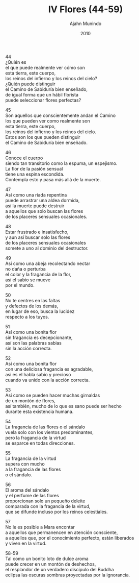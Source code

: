 ﻿---
author: "Ajahn Munindo"
title: "IV Flores (44-59)"
booktitle: "Un Dhammapada para la Contemplación"
source: "https://forestsangha.org/teachings/books/un-dhammapada-para-la-contemplacion?language=Espa%C3%B1ol"
license: "BY-NC-ND"
publisher: "dhammamagga"
date: 2010
pubyear: 2010 
weight: 4
draft: false
googleAnalytics: UA-133551776-1
---  

44  
¿Quién es  
el que puede realmente ver cómo son  
esta tierra, este cuerpo,  
los reinos del infierno y los reinos del cielo?  
¿Quién puede distinguir  
el Camino de Sabiduría bien enseñado,  
de igual forma que un hábil florista  
puede seleccionar flores perfectas?

45  
Son aquellos que conscientemente andan el Camino  
los que pueden ver como realmente son  
esta tierra, este cuerpo,  
los reinos del infierno y los reinos del cielo.  
Estos son los que pueden distinguir  
el Camino de Sabiduría bien enseñado. 

46  
Conoce el cuerpo  
siendo tan transitorio como la espuma, un espejismo.  
La flor de la pasión sensual  
tiene una espina escondida.  
Contempla esto y pasa más allá de la muerte.

47  
Así como una riada repentina  
puede arrastrar una aldea dormida,  
así la muerte puede destruir  
a aquellos que solo buscan las flores  
de los placeres sensuales ocasionales.  

48  
Estar frustrado e insatisfecho,  
y aun así buscar solo las flores  
de los placeres sensuales ocasionales   
somete a uno al dominio del destructor.  

49  
Así como una abeja recolectando nectar  
no daña o perturba  
el color y la fragancia de la flor,  
así el sabio se mueve  
por el mundo.

50  
No te centres en las faltas  
y defectos de los demás,  
en lugar de eso, busca la lucidez  
respecto a los tuyos.

51  
Así como una bonita flor  
sin fragancia es decepcionante,  
así son las palabras sabias  
sin la acción correcta.

52  
Así como una bonita flor  
con una deliciosa fragancia es agradable,  
asi es el habla sabio y precioso  
cuando va unido con la acción correcta.

53  
Así como se pueden hacer muchas girnaldas  
de un montón de flores,  
así también, mucho de lo que es sano puede ser hecho  
durante esta existencia humana.

54  
La fragancia de las flores o el sándalo  
vuela solo con los vientos predominantes,  
pero la fragancia de la virtud  
se esparce en todas direcciones.

55  
La fragancia de la virtud  
supera con mucho  
a la fragancia de las flores  
o el sándalo.

56  
El aroma del sándalo  
y el perfume de las flores  
proporcionan solo un pequeño deleite  
comparada con la fragancia de la virtud,  
que se difunde incluso por los reinos celestiales.

57  
No le es posible a Mara encontar  
a aquellos que permanencen en atención consciente,        
a aquellos que, por el conocimiento perfecto, están liberados  
y viven en la virtud.

58-59  
Tal como un bonito loto de dulce aroma  
puede crecer en un montón de deshechos,  
el resplandor de un verdadero discípulo del Buddha  
eclipsa las oscuras sombras proyectadas por la ignorancia.  
